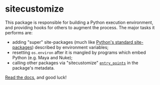 sitecustomize
=============

This package is responsible for building a Python execution environment, and providing hooks for others to augment the process. The major tasks it performs are:

* adding "super" site-packages (much like [Python's standard site-packages][pylib-addsitedir]) described by environment variables;
* resetting `os.environ` after it is mangled by programs which embed Python (e.g. Maya and Nuke);
* calling other packages via "sitecustomize" [`entry_points`][ep] in the package's metadata.

[Read the docs][rtd], and good luck!

[pylib-logging]: http://docs.python.org/2/library/logging.html
[pylib-addsitedir]: http://docs.python.org/2/library/site.html#site.addsitedir
[rtd]: https://sitecustomize.readthedocs.org/en/latest/
[ep]: https://pythonhosted.org/setuptools/setuptools.html#dynamic-discovery-of-services-and-plugins
